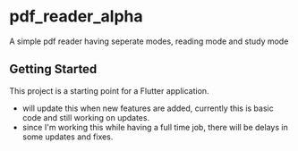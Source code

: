 # pdf_reader_alpha

A simple pdf reader having seperate modes, reading mode and study mode

## Getting Started

This project is a starting point for a Flutter application.

- will update this when new features are added, currently this is basic code and still working on updates.
- since I'm working this while having a full time job, there will be delays in some updates and fixes.
